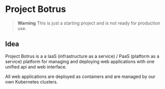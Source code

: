# Project Botrus

> **Warning**
> This is just a starting project and is not ready for production use.

## Idea

Project Botrus is a a IaaS (infrastructure as a service) / PaaS (platform as a service) platform for managing and deploying web applications with one unified api and web interface. 

All web applications are deployed as containers and are managed by our own Kubernetes clusters.
